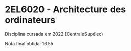 # 2EL6020 - Architecture des ordinateurs
Disciplina cursada em 2022 (CentraleSupélec)

Nota final obtida: 16.55
